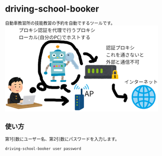 # driving-school-booker

自動車教習所の技能教習の予約を自動でするツールです。
![description](https://github.com/itok01/auto-auth-proxy/blob/master/description.png)

## 使い方

第1引数にユーザー名、第2引数にパスワードを入力します。

```
driving-school-booker user password
```
